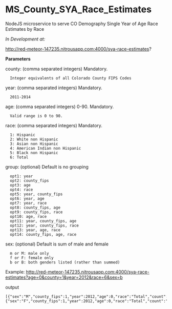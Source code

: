 # MS_County_SYA_Race_Estimates
NodeJS microservice to serve CO Demography Single Year of Age Race Estimates by Race

*In Development at:* 

http://red-meteor-147235.nitrousapp.com:4000/sya-race-estimates?

**Parameters**

county: (comma separated integers)  Mandatory.

      Integer equivalents of all Colorado County FIPS Codes

year: (comma separated integers)  Mandatory.

      2011-2014

age: (comma separated integers)  0-90. Mandatory.

      Valid range is 0 to 90.

race: (comma separated integers)  Mandatory.
  
      1: Hispanic
      2: White non Hispanic
      3: Asian non Hispanic
      4: American Indian non Hispanic
      5: Black non Hispanic
      6: Total

group: (optional)   Default is no grouping

      opt1: year
      opt2: county_fips
      opt3: age
      opt4: race
      opt5: year, county_fips
      opt6: year, age
      opt7: year, race
      opt8: county_fips, age
      opt9: county_fips, race
      opt10: age, race
      opt11: year, county_fips, age
      opt12: year, county_fips, race
      opt13: year, age, race
      opt14: county_fips, age, race

sex: (optional)   Default is sum of male and female

      m or M: male only
      f or F: female only
      b or B: both genders listed (rather than summed)
  
Example:
http://red-meteor-147235.nitrousapp.com:4000/sya-race-estimates?age=0&county=1&year=2012&race=6&sex=b

output
```
[{"sex":"M","county_fips":1,"year":2012,"age":0,"race":"Total","count":"3571.36"},
{"sex":"F","county_fips":1,"year":2012,"age":0,"race":"Total","count":"3429.61"}]
```
